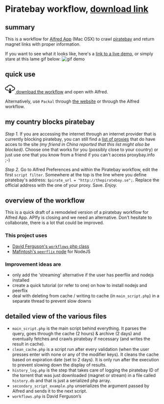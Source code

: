 Piratebay workflow, [download link](https://github.com/Sheraff/piratebay-alfred-workflow/blob/master/Piratebay.alfredworkflow?raw=true "Piratebay.alfredworkflow")
=========================

## summary
This is a workflow for [Alfred App](http://www.alfredapp.com/ "Alfred App official website") (Mac OSX) to crawl [piratebay](http://thepiratebay.se/ "the pirate bay") and return magnet links with proper information.

If you want to see what it looks like, here's a [link to a live demo](http://sheraff.github.io/alfred-workflow-mockup/ "live demo"), or simply stare at this lame gif below:
![gif demo](https://github.com/Sheraff/alfred-workflow-mockup/raw/gh-pages/screen_shot.gif)

## quick use
[<img src="https://raw.githubusercontent.com/Sheraff/piratebay-alfred-workflow/master/github%20ressources/cloud-download.png"> download the workflow](https://github.com/Sheraff/piratebay-alfred-workflow/blob/master/Piratebay.alfredworkflow?raw=true "Piratebay.alfredworkflow") and open with Alfred.

Alternatively, use `Packal` through [the website](http://www.packal.org/workflow/piratebay "link to the workflow’s Packal page") or through the Alfred workflow.

## my country blocks piratebay
*Step 1.* If you are accessing the internet through an internet provider that is currently blocking piratebay, you can still find a [list of proxies](http://proxybay.info/ "proxies list") that do have acces to the site *(my friend in China reported that this list might also be blocked)*. Choose one that works for you (possibly close to your country) or just use one that you know from a friend if you can't access proxybay.info ;-)

*Step 2.* Go to Alfred Preferences and within the Piratebay workflow, edit the first `script filter`. Somewhere at the top is the line where you define piratebay's address: `$pirate_url = "http://thepiratebay.se";`. Replace the official address with the one of your proxy. Save. *Enjoy.*

## overview of the workflow
This is a quick draft of a remodeled version of a piratebay workflow for Alfred App. APIfy is closing and we need an alternative. Don't hesitate to collaborate, there is a lot that could be improved.

### This project uses
- [David Ferguson's `workflows` php class](http://dferg.us/workflows-class/ "Workflows Class")
- [Mafintosh's `peerflix` node](https://github.com/mafintosh/peerflix "peerflix on github") for NodeJS

### Improvement ideas are
- only add the 'streaming' alternative if the user has peerflix and nodejs installed
- create a quick tutorial (or refer to one) on how to install nodejs and peerflix
- deal with deleting from cache / writing to cache (in `main_script.php`) in a separate thread to prevent slow downs

## detailed view of the various files
- `main_script.php` is the main script behind everything. It parses the query, goes through the cache (2 hours) & archive (2 days) and eventually fetches and crawls piratebay if necessary (and writes the result in cache).
- `clean_cache.php` is a script run after every validation (when the user presses enter with none or any of the modifier keys). It cleans the cache based on expiration date (set to 2 days). It is only run after the execution to prevent slowing down the display of results.
- `history_log.php` is the step that takes care of logging the piratebay ID of the torrent that was just downloaded (magnet or stream) in a file called `history.db` and that is just a serialized php array.
- `secondary_script_example.php` unserializes the argument passed by Alfred and sends it to the next script.
- `workflows.php` is David Ferguson’s
